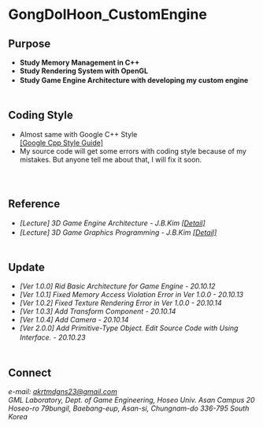 # GongDolHoon_CustomEngine

## Purpose
* **Study Memory Management in C++**
* **Study Rendering System with OpenGL**
* **Study Game Engine Architecture with developing my custom engine**
　  
　   
## Coding Style 
* Almost same with Google C++ Style  
[[Google Cpp Style Guide]](https://google.github.io/styleguide/cppguide.html)
* My source code will get some errors with coding style because of my mistakes. But anyone tell me about that, I will fix it soon.  
　  
　  
## Reference
* _[Lecture] 3D Game Engine Architecture - J.B.Kim_ [_[Detail]_](https://ifh.cc/g/F5Fcf2.png)
* _[Lecture] 3D Game Graphics Programming - J.B.Kim_ [_[Detail]_](https://ifh.cc/v-wtHMVG)
　  
　  
## Update
* _[Ver 1.0.0] Rid Basic Architecture for Game Engine - 20.10.12_  
* _[Ver 1.0.1] Fixed Memory Access Violation Error in Ver 1.0.0 - 20.10.13_  
* _[Ver 1.0.2] Fixed Texture Rendering Error in Ver 1.0.0 - 20.10.14_  
* _[Ver 1.0.3] Add Transform Component - 20.10.14_  
* _[Ver 1.0.4] Add Camera - 20.10.14_  
* _[Ver 2.0.0] Add Primitive-Type Object. Edit Source Code with Using Interface. - 20.10.23_
　  
　  
## Connect
*e-mail: qkrtmdgns23@gmail.com*  
*GML Laboratory, Dept. of Game Engineering, Hoseo Univ. Asan Campus 20 Hoseo-ro 79bungil, Baebang-eup, Asan-si, Chungnam-do 336-795 South Korea*

